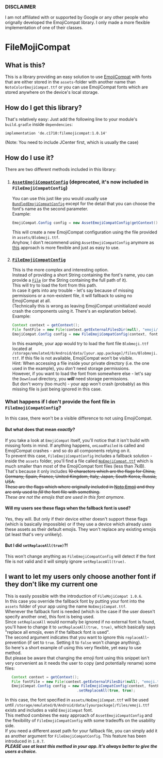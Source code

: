 ### DISCLAIMER
I am not affiliated with or supported by Google or any other people who orignally developed the EmojiCompat library. I only made a more flexible implementation of one of their classes.

# FileMojiCompat
## What is this?
This is a library providing an easy solution to use [EmojiCompat](https://developer.android.com/guide/topics/ui/look-and-feel/emoji-compat) 
with fonts that are either stored in the `assets`-folder with another name than `NotoColorEmojiCompat.ttf` or you can use
EmojiCompat fonts which are stored anywhere on the device's local storage.
## How do I get this library?
That's relatively easy: Just add the following line to your module's `build.gradle` inside `dependencies`:
```
implementation 'de.c1710:filemojicompat:1.0.14'
```

(Note: You need to include JCenter first, which is usually the case)
## How do I use it?
There are two different methods included in this library:
1. ### [`AssetEmojiCompatConfig`](https://github.com/C1710/FilemojiCompat/blob/master/filemojicompat/src/main/java/de/c1710/filemojicompat/AssetEmojiCompatConfig.java) (**deprecated, it's now included in `FileEmojiCompatConfig`**)  
   You can use this just like you would usually use [`BundledEmojiCompatConfig`](https://developer.android.com/guide/topics/ui/look-and-feel/emoji-compat#bundled-fonts)
   except for the detail that you can choose the font's name as the second parameter.  
   Example:
   ```java
   EmojiCompat.Config config = new AssetEmojiCompatConfig(getContext(), "Blobmoji.ttf");
   ```
   This will create a new EmojiCompat configuration using the file provided in `assets/Blobmoji.ttf`.  
   Anyhow, I don't recommend using `AssetEmojiCompatConfig` anymore as [this](#i-want-to-let-my-users-only-choose-another-font-if-they-dont-like-my-current-one) approach is more flexible and just as easy to use.
2. ### [`FileEmojiCompatConfig`](https://github.com/C1710/FilemojiCompat/blob/master/filemojicompat/src/main/java/de/c1710/filemojicompat/FileEmojiCompatConfig.java)
   This is the more complex and interesting option.  
   Instead of providing a short String containing the font's name, you can provide a [`File`](https://developer.android.com/reference/java/io/File)
   (or the String containing the full path of it).  
   This will try to load the font from this path.  
   In case it gets into any trouble - let's say because of missing permissions or a non-existent file, it will fallback to using no EmojiCompat at all.  
   (Technically this is wrong as leaving EmojiCompat uninitialized would crash the components using it. There's an explanation below).  
   Example:
   ```java
   Context context = getContext();
   File fontFile = new File(context.getExternalFilesDir(null), "emoji/Blobmoji.ttf");
   EmojiCompat.Config config = new FileEmojiCompatConfig(context, fontFile);
   ```
   In this example, your app would try to load the font file `Blobmoji.ttf` located at `/storage/emulated/0/Android/data/[your.app.package]/files/Blobmoji.ttf`.
   If this file is not available, EmojiCompat won't be visible.  
   Hint: When accessing a file inside your private directory (i.e. the one used in the example), you _don't_ need storage permissions.  
   However, if you want to load the font from somewhere else - let's say the `Download` directory, you ***will*** need storage permissions.  
   But don't worry (too much) - your app won't crash (probably) as this missing file is just being ignored in this case.

### What happens if I don't provide the font file in `FileEmojiCompatConfig`?
In this case, there won't be a visible difference to not using EmojiCompat.  
#### But what does that mean _exactly_?  
If you take a look at `EmojiCompat` itself, you'll notice that it isn't build with missing fonts in mind. If anything happens, 
`onLoadFailed` is called and EmojiCompat crashes - and so do all components relying on it.  
To prevent this case, `FileEmojiCompatConfig` includes a fallback solution - inside the `assets` folder, you'll find a file called [`NoEmojiCompat.ttf`](https://github.com/C1710/blobmoji/blob/filemojicompat/emojicompat/FileMojiCompat/filemojicompat/src/main/assets/NoEmojiCompat.ttf) which
is much smaller than most of the EmojiCompat font files (less than 7kiB). That's because it only includes ~~10 characters which are the flags for China, Germany, Spain, France, United Kingdom, Italy, Japan, South Korea, Russia, USA.  
These are the flags which where originally included in [Noto Emoji](https://github.com/googlei18n/noto-emoji) and they are only used to _fill_ the font
file with something.~~  
_These are not the emojis that are used in this font anymore._
#### Will my users see these flags when the fallback font is used?
Yes, they will. But only if their device either doesn't support these flags (which is basically impossible) or if they use a device which already uses these assets as their default emojis. They won't replace any existing emojis (at least that's very unlikely).
#### But I did `setReplaceAll(true)`?!
This won't change anything as `FileEmojiCompatConfig` will detect if the font file is not valid and it will simply ignore `setReplaceAll(true)`.  
## I want to let my users only choose another font if they don't like my current one
This is easily possible with the introduction of `FileMojiCompat 1.0.6`.  
In this case you override the fallback font by putting your font into the `assets` folder of your app using the name `NoEmojiCompat.ttf`.  
Whenever the fallback font is needed (which is the case if the user doesn't specify another one), this font is being used.  
Since `setReplaceAll` would normally be ignored if no external font is found, you'll have to change it to `setReplaceAll(true, true)`, which basically says "replace all emojis, even if the fallback font is used".  
The second argument indicates that you want to ignore this `replaceAll`-prevention (if set to `true`. Setting it to `false` won't change anything).  
So here's a short example of using this very flexible, yet easy to use method.  
But please be aware that changing the emoji font using this snippet isn't very convenient as it needs the user to copy (and potentially rename) some files:
```java
   Context context = getContext();
   File fontFile = new File(context.getExternalFilesDir(null), "emoji.ttf");
   EmojiCompat.Config config = new FileEmojiCompatConfig(context, fontFile)
                                 .setReplaceAll(true, true);
```
In this case, the font specified in `assets/NoEmojiCompat.ttf` will be used until `/storage/emulated/0/Android/data/[yourpackage]/files/emoji.ttf` exists and includes a valid `EmojiCompat` font.  
This method combines the easy approach of `AssetEmojiCompatConfig` and the flexibility of `FileEmojiCompatConfig` with some tradeoffs on the usability side.  
If you need a different asset path for your fallback file, you can simply add it as another argument for `FileEmojiCompatConfig`. This feature has been introduced in `1.0.7`.  
**_PLEASE use at least this method in your app. It's always better to give the users a choice._**
